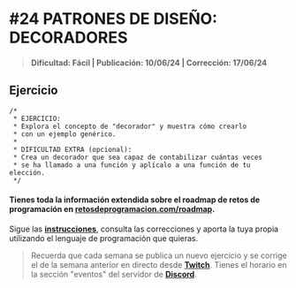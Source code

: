 # #24 PATRONES DE DISEÑO: DECORADORES
> #### Dificultad: Fácil | Publicación: 10/06/24 | Corrección: 17/06/24

## Ejercicio

```
/*
 * EJERCICIO:
 * Explora el concepto de "decorador" y muestra cómo crearlo
 * con un ejemplo genérico.
 *
 * DIFICULTAD EXTRA (opcional):
 * Crea un decorador que sea capaz de contabilizar cuántas veces
 * se ha llamado a una función y aplícalo a una función de tu elección.
 */
```
#### Tienes toda la información extendida sobre el roadmap de retos de programación en **[retosdeprogramacion.com/roadmap](https://retosdeprogramacion.com/roadmap)**.

Sigue las **[instrucciones](../../README.md)**, consulta las correcciones y aporta la tuya propia utilizando el lenguaje de programación que quieras.

> Recuerda que cada semana se publica un nuevo ejercicio y se corrige el de la semana anterior en directo desde **[Twitch](https://twitch.tv/mouredev)**. Tienes el horario en la sección "eventos" del servidor de **[Discord](https://discord.gg/mouredev)**.